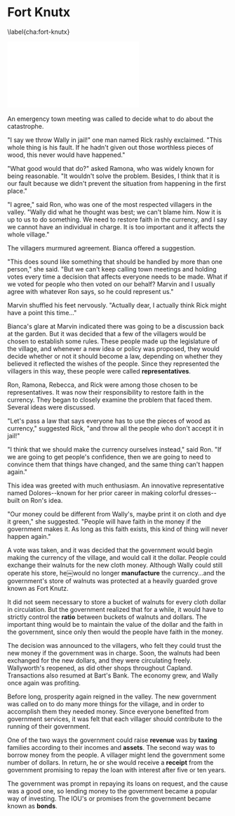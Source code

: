 # Fort Knutx
\label{cha:fort-knutx}

![A Guard Patrols the High Security Walnut Stronghold](images/illustrations/fort-knutx.pdf)

An emergency town meeting was called to decide what to do about the catastrophe.

"I say we throw Wally in jail!" one man named Rick rashly exclaimed. "This whole thing is his fault. If he hadn't given out those worthless pieces of wood, this never would have happened."

"What good would that do?" asked Ramona, who was widely known for being reasonable. "It wouldn't solve the problem. Besides, I think that it is our fault because we didn't prevent the situation from happening in the first place."

"I agree," said Ron, who was one of the most respected villagers in the valley. "Wally did what he thought was best; we can't blame him. Now it is up to us to do something. We need to restore faith in the currency, and I say we cannot have an individual in charge. It is too important and it affects the whole village."

The villagers murmured agreement. Bianca offered a suggestion.

"This does sound like something that should be handled by more than one person," she said. "But we can't keep calling town meetings and holding votes every time a decision that affects everyone needs to be made. What if we voted for people who then voted on our behalf? Marvin and I usually agree with whatever Ron says, so he could represent us."

Marvin shuffled his feet nervously. "Actually dear, I actually think Rick might have a point this time..."

Bianca's glare at Marvin indicated there was going to be a discussion back at the garden. But it was decided that a few of the villagers would be chosen to establish some rules. These people made up the legislature of the village, and whenever a new idea or policy was proposed, they would decide whether or not it should become a law, depending on whether they believed it reflected the wishes of the people. Since they represented the villagers in this way, these people were called **representatives**.

Ron, Ramona, Rebecca, and Rick were among those chosen to be representatives. It was now their responsibility to restore faith in the currency. They began to closely examine the problem that faced them. Several ideas were discussed.

"Let's pass a law that says everyone has to use the pieces of wood as currency," suggested Rick, "and throw all the people who don't accept it in jail!"

"I think that we should make the currency ourselves instead," said Ron. "If we are going to get people's confidence, then we are going to need to convince them that things have changed, and the same thing can't happen again."

This idea was greeted with much enthusiasm. An innovative representative named Dolores--known for her prior career in making colorful dresses--built on Ron's idea.

"Our money could be different from Wally's, maybe print it on cloth and dye it green," she suggested. "People will have faith in the money if the government makes it. As long as this faith exists, this kind of thing will never happen again."

A vote was taken, and it was decided that the government would begin making the currency of the village, and would call it the dollar. People could exchange their walnuts for the new cloth money.  Although Wally could still operate his store, he￼would no longer **manufacture** the currency...and the government's store of walnuts was protected at a heavily guarded grove known as Fort Knutz.

It did not seem necessary to store a bucket of walnuts for every cloth dollar in circulation. But the government realized that for a while, it would have to strictly control the **ratio** between buckets of walnuts and dollars. The important thing would be to maintain the value of the dollar and the faith in the government, since only then would the people have faith in the money.

The decision was announced to the villagers, who felt they could trust the new money if the government was in charge. Soon, the walnuts had been exchanged for the new dollars, and they were circulating freely. Wallyworth's reopened, as did other shops throughout Capland. Transactions also resumed at Bart's Bank. The economy grew, and Wally once again was profiting.

Before long, prosperity again reigned in the valley. The new government was called on to do many more things for the village, and in order to accomplish them they needed money. Since everyone benefited from government services, it was felt that each villager should contribute to the running of their government.

One of the two ways the government could raise **revenue** was by **taxing** families according to their incomes and **assets**. The second way was to borrow money from the people. A villager might lend the government some number of dollars. In return, he or she would receive a **receipt** from the government promising to repay the loan with interest after five or ten years.

The government was prompt in repaying its loans on request, and the cause was a good one, so lending money to the government became a popular way of investing. The IOU's or promises from the government became known as **bonds**.
